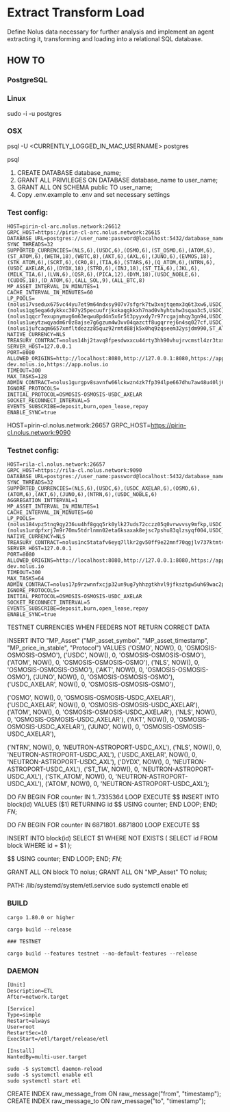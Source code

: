 # Extract Transform Load

Define Nolus data necessary for further analysis and implement an agent extracting it, transforming and loading into a relational SQL database.

## HOW TO

### PostgreSQL

### Linux

sudo -i -u postgres

### OSX

psql -U <CURRENTLY_LOGGED_IN_MAC_USERNAME> postgres

psql

1. CREATE DATABASE database_name;
2. GRANT ALL PRIVILEGES ON DATABASE database_name to user_name;
3. GRANT ALL ON SCHEMA public TO user_name;
4. Copy .env.example to .env and set necessary settings

### Test config:

```
HOST=pirin-cl-arc.nolus.network:26612
GRPC_HOST=https://pirin-cl-arc.nolus.network:26615
DATABASE_URL=postgres://user_name:password@localhost:5432/database_name
SYNC_THREADS=32
SUPPORTED_CURRENCIES=(NLS,6),(USDC,6),(OSMO,6),(ST_OSMO,6),(ATOM,6),(ST_ATOM,6),(WETH,18),(WBTC,8),(AKT,6),(AXL,6),(JUNO,6),(EVMOS,18),(STK_ATOM,6),(SCRT,6),(CRO,8),(TIA,6),(STARS,6),(Q_ATOM,6),(NTRN,6),(USDC_AXELAR,6),(DYDX,18),(STRD,6),(INJ,18),(ST_TIA,6),(JKL,6),(MILK_TIA,6),(LVN,6),(QSR,6),(PICA,12),(DYM,18),(USDC_NOBLE,6),(CUDOS,18),(D_ATOM,6),(ALL_SOL,9),(ALL_BTC,8)
MP_ASSET_INTERVAL_IN_MINUTES=1
CACHE_INTERVAL_IN_MINUTES=60
LP_POOLS=(nolus17vsedux675vc44yu7et9m64ndxsy907v7sfgrk7tw3xnjtqemx3q6t3xw6,USDC_NOBLE),(nolus1qg5ega6dykkxc307y25pecuufrjkxkaggkkxh7nad0vhyhtuhw3sqaa3c5,USDC),(nolus1qqcr7exupnymvg6m63eqwu8pd4n5x6r5t3pyyxdy7r97rcgajmhqy3gn94,USDC_AXELAR),(nolus1ueytzwqyadm6r0z8ajse7g6gzum4w3vv04qazctf8ugqrrej6n4sq027cf,USDC_NOBLE),(nolus1jufcaqm6657xmfltdezzz85quz92rmtd88jk5x0hq9zqseem32ysjdm990,ST_ATOM)
NATIVE_CURRENCY=NLS
TREASURY_CONTRACT=nolus14hj2tavq8fpesdwxxcu44rty3hh90vhujrvcmstl4zr3txmfvw9s0k0puz
SERVER_HOST=127.0.0.1
PORT=8080
ALLOWED_ORIGINS=http://localhost:8080,http://127.0.0.1:8080,https://app-dev.nolus.io,https://app.nolus.io
TIMEOUT=300
MAX_TASKS=128
ADMIN_CONTRACT=nolus1gurgpv8savnfw66lckwzn4zk7fp394lpe667dhu7aw48u40lj6jsqxf8nd
IGNORE_PROTOCOLS=
INITIAL_PROTOCOL=OSMOSIS-OSMOSIS-USDC_AXELAR
SOCKET_RECONNECT_INTERVAL=5
EVENTS_SUBSCRIBE=deposit,burn,open_lease,repay
ENABLE_SYNC=true
```

HOST=pirin-cl.nolus.network:26657
GRPC_HOST=https://pirin-cl.nolus.network:9090

### Testnet config:

```
HOST=rila-cl.nolus.network:26657
GRPC_HOST=https://rila-cl.nolus.network:9090
DATABASE_URL=postgres://user_name:password@localhost:5432/database_name
SYNC_THREADS=32
SUPPORTED_CURRENCIES=(NLS,6),(USDC,6),(USDC_AXELAR,6),(OSMO,6),(ATOM,6),(AKT,6),(JUNO,6),(NTRN,6),(USDC_NOBLE,6)
AGGREGATION_INTTERVAL=1
MP_ASSET_INTERVAL_IN_MINUTES=1
CACHE_INTERVAL_IN_MINUTES=60
LP_POOLS=(nolus184vpz5tng9gy236uu4hf8gqq5rk0ylk27uds72cczz05q0vrwvvsy9mfkp,USDC_AXELAR),(nolus1urdpfxrj7m9r70mv5tdrlnmn02eta6ksaxak8ejsc7pshu83qlzsyqf004,USDC_AXELAR)
NATIVE_CURRENCY=NLS
TREASURY_CONTRACT=nolus1nc5tatafv6eyq7llkr2gv50ff9e22mnf70qgjlv737ktmt4eswrqrr2r7y
SERVER_HOST=127.0.0.1
PORT=8080
ALLOWED_ORIGINS=http://localhost:8080,http://127.0.0.1:8080,https://app-dev.nolus.io
TIMEOUT=300
MAX_TASKS=64
ADMIN_CONTRACT=nolus17p9rzwnnfxcjp32un9ug7yhhzgtkhvl9jfksztgw5uh69wac2pgsmc5xhq
IGNORE_PROTOCOLS=
INITIAL_PROTOCOL=OSMOSIS-OSMOSIS-USDC_AXELAR
SOCKET_RECONNECT_INTERVAL=5
EVENTS_SUBSCRIBE=deposit,burn,open_lease,repay
ENABLE_SYNC=true
```

TESTNET CURRENCIES WHEN FEEDERS NOT RETURN CORRECT DATA

INSERT INTO "MP_Asset"
("MP_asset_symbol", "MP_asset_timestamp", "MP_price_in_stable", "Protocol")
VALUES
('OSMO', NOW(), 0, 'OSMOSIS-OSMOSIS-OSMO'),
('USDC', NOW(), 0, 'OSMOSIS-OSMOSIS-OSMO'),
('ATOM', NOW(), 0, 'OSMOSIS-OSMOSIS-OSMO'),
('NLS', NOW(), 0, 'OSMOSIS-OSMOSIS-OSMO'),
('AKT', NOW(), 0, 'OSMOSIS-OSMOSIS-OSMO'),
('JUNO', NOW(), 0, 'OSMOSIS-OSMOSIS-OSMO'),
('USDC_AXELAR', NOW(), 0, 'OSMOSIS-OSMOSIS-OSMO'),

('OSMO', NOW(), 0, 'OSMOSIS-OSMOSIS-USDC_AXELAR'),
('USDC_AXELAR', NOW(), 0, 'OSMOSIS-OSMOSIS-USDC_AXELAR'),
('ATOM', NOW(), 0, 'OSMOSIS-OSMOSIS-USDC_AXELAR'),
('NLS', NOW(), 0, 'OSMOSIS-OSMOSIS-USDC_AXELAR'),
('AKT', NOW(), 0, 'OSMOSIS-OSMOSIS-USDC_AXELAR'),
('JUNO', NOW(), 0, 'OSMOSIS-OSMOSIS-USDC_AXELAR'),

('NTRN', NOW(), 0, 'NEUTRON-ASTROPORT-USDC_AXL'),
('NLS', NOW(), 0, 'NEUTRON-ASTROPORT-USDC_AXL'),
('USDC_AXELAR', NOW(), 0, 'NEUTRON-ASTROPORT-USDC_AXL'),
('DYDX', NOW(), 0, 'NEUTRON-ASTROPORT-USDC_AXL'),
('ST_TIA', NOW(), 0, 'NEUTRON-ASTROPORT-USDC_AXL'),
('STK_ATOM', NOW(), 0, 'NEUTRON-ASTROPORT-USDC_AXL'),
('ATOM', NOW(), 0, 'NEUTRON-ASTROPORT-USDC_AXL');

DO $FN$
BEGIN
FOR counter IN 1..7335364 LOOP
EXECUTE $$ INSERT INTO block(id) VALUES ($1) RETURNING id $$
USING counter;
END LOOP;
END;
$FN$;

DO $FN$
BEGIN
FOR counter IN 6871801..6871800 LOOP
EXECUTE $$ 

INSERT INTO block(id)
SELECT $1
WHERE
NOT EXISTS (
SELECT id FROM block WHERE id = $1
);

$$
USING counter;
END LOOP;
END;
$FN$;

GRANT ALL ON block TO nolus;
GRANT ALL ON "MP_Asset" TO nolus;

PATH: /lib/systemd/system/etl.service
sudo systemctl enable etl

### BUILD

```
cargo 1.80.0 or higher

cargo build --release

### TESTNET

cargo build --features testnet --no-default-features --release
```

### DAEMON

```
[Unit]
Description=ETL
After=network.target

[Service]
Type=simple
Restart=always
User=root
RestartSec=10
ExecStart=/etl/target/release/etl

[Install]
WantedBy=multi-user.target
```

```
sudo -S systemctl daemon-reload
sudo -S systemctl enable etl
sudo systemctl start etl
```

CREATE INDEX raw_message_from ON raw_message("from", "timestamp");
CREATE INDEX raw_message_to ON raw_message("to", "timestamp");
